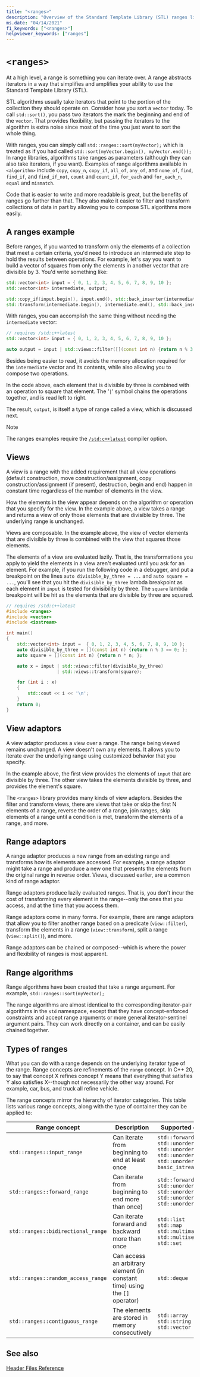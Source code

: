 ```yaml
---
title: "<ranges>"
description: "Overview of the Standard Template Library (STL) ranges library"
ms.date: "04/14/2021"
f1_keywords: ["<ranges>"]
helpviewer_keywords: ["ranges"]
---
```


# `<ranges>`

At a high level, a range is something you can iterate over. A range abstracts iterators in a way that simplifies and amplifies your ability to use the Standard Template Library (STL).

STL algorithms usually take iterators that point to the portion of the collection they should operate on. Consider how you sort a `vector` today. To call `std::sort()`, you pass two iterators the mark the beginning and end of the `vector`. That provides flexibility, but passing the iterators to the algorithm is extra noise since most of the time you just want to sort the whole thing.

With ranges, you can simply call `std::ranges::sort(myVector);` which is treated as if you had called `std::sort(myVector.begin(), myVector.end());` In range libraries, algorithms take ranges as parameters (although they can also take iterators, if you want). Examples of range algorithms available in `<algorithm>` include `copy`, `copy_n`, `copy_if`, `all_of`, `any_of`, and `none_of`, `find`, `find_if`, and `find_if_not`, `count` and `count_if`, `for_each` and `for_each_n`, `equal` and `mismatch`.

Code that is easier to write and more readable is great, but the benefits of ranges go further than that. They also make it easier to filter and transform collections of data in part by allowing you to compose STL algorithms more easily.

## A ranges example

Before ranges, if you wanted to transform only the elements of a collection that meet a certain criteria, you'd need to introduce an intermediate step to hold the results between operations. For example, let's say you want to build a vector of squares from only the elements in another vector that are divisible by 3. You'd write something like:

```cpp
std::vector<int> input = { 0, 1, 2, 3, 4, 5, 6, 7, 8, 9, 10 };
std::vector<int> intermediate, output;

std::copy_if(input.begin(), input.end(), std::back_inserter(intermediate), [](const int i) { return i%3 == 0; });
std::transform(intermediate.begin(), intermediate.end(), std::back_inserter(output), [](const int i) {return i*i; });
```

With ranges, you can accomplish the same thing without needing the `intermediate` vector:

```cpp
// requires /std:c++latest
std::vector<int> input = { 0, 1, 2, 3, 4, 5, 6, 7, 8, 9, 10 };

auto output = input | std::views::filter([](const int n) {return n % 3 == 0; }) | std::views::transform([](const int n) {return n * n; });
```  

Besides being easier to read, it avoids the memory allocation required for the `intermediate` vector and its contents, while also allowing you to compose two operations.

In the code above, each element that is divisible by three is combined with an operation to square that element. The '`|`' symbol chains the operations together, and is read left to right.

The result, `output`, is itself a type of range called a view, which is discussed next.

> [!NOTE]
> The ranges examples require the [`/std:c++latest`](../build/reference/std-specify-language-standard-version.md) compiler option.

## Views

A view is a range with the added requirement that all view operations (default construction, move construction/assignment, copy construction/assignment (if present), destruction, begin and end) happen in constant time regardless of the number of elements in the view.

How the elements in the view appear depends on the algorithm or operation that you specify for the view. In the example above, a view takes a range and returns a view of only those elements that are divisible by three. The underlying range is unchanged.

Views are composable. In the example above, the view of vector elements that are divisible by three is combined with the view that squares those elements.

The elements of a view are evaluated lazily. That is, the transformations you apply to yield the elements in a view aren't evaluated until you ask for an element. For example, if you run the following code in a debugger, and put a breakpoint on the lines `auto divisible_by_three = ...` and `auto square =  ...`, you'll see that you hit the `divisible_by_three` lambda breakpoint as each element in `input` is tested for divisibility by three. The `square` lambda breakpoint will be hit as the elements that are divisible by three are squared.

```cpp
// requires /std:c++latest
#include <ranges>
#include <vector>
#include <iostream>

int main()
{
    std::vector<int> input =  { 0, 1, 2, 3, 4, 5, 6, 7, 8, 9, 10 };
    auto divisible_by_three = [](const int n) {return n % 3 == 0; };
    auto square = [](const int n) {return n * n; };

    auto x = input | std::views::filter(divisible_by_three)
                   | std::views::transform(square);

    for (int i : x)
    {
        std::cout << i << '\n';
    }
    return 0;
}
```

## View adaptors

A view adaptor produces a view over a range. The range being viewed remains unchanged. A view doesn't own any elements. It allows you to iterate over the underlying range using customized behavior that you specify.

In the example above, the first view provides the elements of `input` that are divisible by three. The other view takes the elements divisible by three, and provides the element's square.

The `<ranges>` library provides many kinds of view adaptors. Besides the filter and transform views, there are views that take or skip the first N elements of a range, reverse the order of a range, join ranges, skip elements of a range until a condition is met, transform the elements of a range, and more.

## Range adaptors

A range adaptor produces a new range from an existing range and transforms how its elements are accessed. For example, a range adaptor might take a range and produce a new one that presents the elements from the original range in reverse order. Views, discussed earlier, are a common kind of range adaptor.

Range adaptors produce lazily evaluated ranges. That is, you don't incur the cost of transforming every element in the range--only the ones that you access, and at the time that you access them.

Range adaptors come in many forms. For example, there are range adaptors that allow you to filter another range based on a predicate (`view::filter`), transform the elements in a range (`view::transform`), split a range (`view::split()`), and more.

Range adaptors can be chained or composed--which is where the power and flexibility of ranges is most apparent.

## Range algorithms

Range algorithms have been created that take a range argument. For example, `std::ranges::sort(myVector);`

The range algorithms are almost identical to the corresponding iterator-pair algorithms in the `std` namespace, except that they have concept-enforced constraints and accept range arguments or more general iterator-sentinel argument pairs. They can work directly on a container, and can be easily chained together.

## Types of ranges

What you can do with a range depends on the underlying iterator type of the range. Range concepts are refinements of the `range` concept. In C++ 20, to say that concept X refines concept Y means that everything that satisfies Y also satisfies X--though not necessarily the other way around. For example, car, bus, and truck all refine vehicle.

The range concepts mirror the hierarchy of iterator categories. This table lists various range concepts, along with the type of container they can be applied to:

| Range concept | Description | Supported containers |
|--|--|--|
| `std::ranges::input_range` | Can iterate from beginning to end at least once | `std::forward_list`<br>`std::unordered_map`<br>`std::unordered_multimap`<br>`std::unordered_set`<br>`std::unordered_multiset`<br>`basic_istream_view` |
| `std::ranges::forward_range` | Can iterate from beginning to end more than once) | `std::forward_list`<br>`std::unordered_map`<br>`std::unordered_multimap`<br>`std::unordered_set`<br>`std::unordered_multiset` |
| `std::ranges::bidirectional_range` | Can iterate forward and backward more than once | `std::list`<br>`std::map`<br>`std::multimap`<br>`std::multiset`<br>`std::set`|
| `std::ranges::random_access_range` | Can access an arbitrary element (in constant time) using the `[]` operator) | `std::deque` |
| `std::ranges::contiguous_range` | The elements are stored in memory consecutively | `std::array`<br>`std::string`<br>`std::vector` |



## See also

[Header Files Reference](../standard-library/cpp-standard-library-header-files.md)